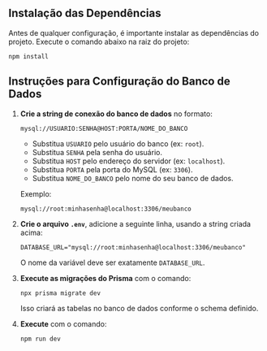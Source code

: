 ## Instalação das Dependências

Antes de qualquer configuração, é importante instalar as dependências do projeto. Execute o comando abaixo na raiz do projeto:

    npm install

## Instruções para Configuração do Banco de Dados

1. **Crie a string de conexão do banco de dados** no formato:

    ```
    mysql://USUARIO:SENHA@HOST:PORTA/NOME_DO_BANCO
    ```

    - Substitua `USUARIO` pelo usuário do banco (ex: `root`).
    - Substitua `SENHA` pela senha do usuário.
    - Substitua `HOST` pelo endereço do servidor (ex: `localhost`).
    - Substitua `PORTA` pela porta do MySQL (ex: `3306`).
    - Substitua `NOME_DO_BANCO` pelo nome do seu banco de dados.

    Exemplo:
    ```
    mysql://root:minhasenha@localhost:3306/meubanco
    ```

2. **Crie o arquivo `.env`**, adicione a seguinte linha, usando a string criada acima:

    ```
    DATABASE_URL="mysql://root:minhasenha@localhost:3306/meubanco"
    ```

    O nome da variável deve ser exatamente `DATABASE_URL`.

3. **Execute as migrações do Prisma** com o comando:

    ```
    npx prisma migrate dev
    ```

    Isso criará as tabelas no banco de dados conforme o schema definido.

4. **Execute** com o comando:

    ```
    npm run dev
    ```
